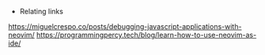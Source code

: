 * Relating links

https://miguelcrespo.co/posts/debugging-javascript-applications-with-neovim/
https://programmingpercy.tech/blog/learn-how-to-use-neovim-as-ide/